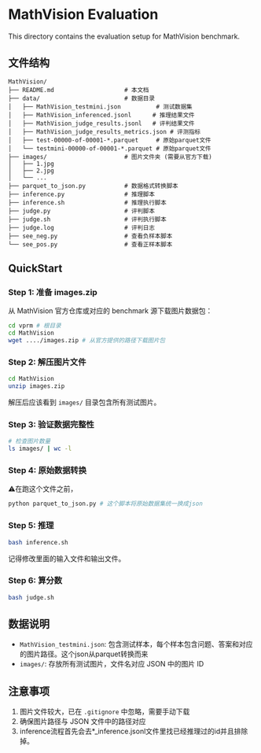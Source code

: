 # MathVision Evaluation

This directory contains the evaluation setup for MathVision benchmark.

## 文件结构
```
MathVision/
├── README.md                    # 本文档
├── data/                        # 数据目录
│   ├── MathVision_testmini.json          # 测试数据集
│   ├── MathVision_inferenced.jsonl      # 推理结果文件
│   ├── MathVision_judge_results.jsonl   # 评判结果文件
│   ├── MathVision_judge_results_metrics.json # 评测指标
│   ├── test-00000-of-00001-*.parquet     # 原始parquet文件
│   └── testmini-00000-of-00001-*.parquet # 原始parquet文件
├── images/                      # 图片文件夹 (需要从官方下载)
│   ├── 1.jpg
│   ├── 2.jpg
│   └── ...
├── parquet_to_json.py           # 数据格式转换脚本
├── inference.py                 # 推理脚本
├── inference.sh                 # 推理执行脚本
├── judge.py                     # 评判脚本
├── judge.sh                     # 评判执行脚本
├── judge.log                    # 评判日志
├── see_neg.py                   # 查看负样本脚本
└── see_pos.py                   # 查看正样本脚本
```

## QuickStart

### Step 1: 准备 images.zip
从 MathVision 官方仓库或对应的 benchmark 源下载图片数据包：
```bash
cd vprm # 根目录
cd MathVision
wget ..../images.zip # 从官方提供的路径下载图片包
```

### Step 2: 解压图片文件
```bash
cd MathVision
unzip images.zip
```

解压后应该看到 `images/` 目录包含所有测试图片。

### Step 3: 验证数据完整性
```bash
# 检查图片数量
ls images/ | wc -l
```

### Step 4: 原始数据转换 
⚠️在跑这个文件之前，
```bash
python parquet_to_json.py # 这个脚本将原始数据集统一换成json
```


### Step 5: 推理
```bash 
bash inference.sh 
```
记得修改里面的输入文件和输出文件。


### Step 6: 算分数
```bash 
bash judge.sh
```

## 数据说明
- `MathVision_testmini.json`: 包含测试样本，每个样本包含问题、答案和对应的图片路径。这个json从parquet转换而来
- `images/`: 存放所有测试图片，文件名对应 JSON 中的图片 ID

## 注意事项
1. 图片文件较大，已在 `.gitignore` 中忽略，需要手动下载
2. 确保图片路径与 JSON 文件中的路径对应
3. inference流程首先会去*_inference.jsonl文件里找已经推理过的id并且排除掉。
